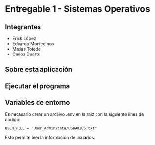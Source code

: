 # Entregable 1 - Sistemas Operativos

## Integrantes
- Erick López
- Eduardo Montecinos
- Matias Toledo
- Carlos Duarte

## Sobre esta aplicación

## Ejecutar el programa

## Variables de entorno
Es necesario crear un archivo .env en la raiz con la siguiente linea de código:

`USER_FILE = "User_Admin/data/USUARIOS.txt"`

Esto permite leer la información de usuarios.
